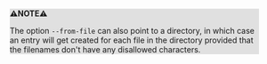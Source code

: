 <div style="margin:2em; background-color: #e0e0e0;">

<strong>⚠️NOTE️️️⚠️</strong>

The option `--from-file` can also point to a directory, in which case an entry will get created for each file in the directory provided that the filenames don't have any disallowed characters.
</div>

